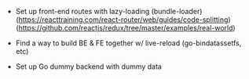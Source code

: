 
- Set up front-end routes with lazy-loading
  (bundle-loader)
  (https://reacttraining.com/react-router/web/guides/code-splitting)
  (https://github.com/reactjs/redux/tree/master/examples/real-world)

- Find a way to build BE & FE together w/ live-reload (go-bindatassetfs, etc)
- Set up Go dummy backend with dummy data

